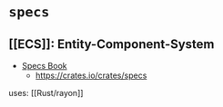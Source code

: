 # `specs`
## [[ECS]]: Entity-Component-System

- [Specs Book](https://specs.amethyst.rs/docs/tutorials/)
	- https://crates.io/crates/specs


uses: [[Rust/rayon]]
